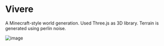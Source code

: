 # Vivere

A Minecraft-style world generation. Used Three.js as 3D library.
Terrain is generated using perlin noise.

![image](https://github.com/StaZarycki/Vivere/assets/17767092/d78d6a35-6cbb-4768-9d10-5dec46998b9b)
